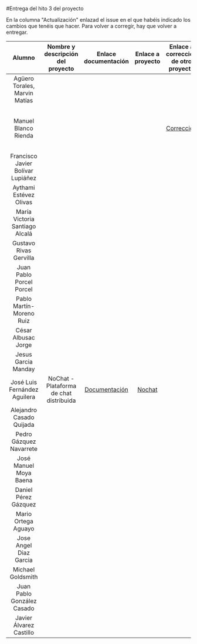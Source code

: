 #Entrega del hito 3 del proyecto

En la columna "Actualización" enlazad el issue en el que habéis
indicado los cambios que tenéis que hacer. Para volver a corregir, hay
que volver a entregar.

| Alumno  | Nombre y descripción del proyecto | Enlace documentación| Enlace a proyecto | Enlace a corrección de otro proyecto | Proyecto corregido por |
|:-:|:-:|:-:|:-:|:-:|:-:|
|Agüero Torales, Marvin Matías||||||
|Manuel Blanco Rienda||||[Corrección](https://github.com/okynos/ProyectoCC/blob/master/orquestacion/correccion.md)|OK - Corregido por José Luis Fernández Aguilera|
|Francisco Javier Bolívar Lupiáñez||||||
|Aythami Estévez Olivas||||||
|María Victoria Santiago Alcalá||||||
|Gustavo Rivas Gervilla||||||
|Juan Pablo Porcel Porcel||||||
|Pablo Martín-Moreno Ruiz||||||
|César Albusac Jorge||||||
|Jesus Garcia Manday||||||
|José Luis Fernández Aguilera|NoChat - Plataforma de chat distribuida|[Documentación](https://okynos.github.io/ProyectoCC/)|[Nochat](https://github.com/okynos/ProyectoCC)|||
|Alejandro Casado Quijada||||||
|Pedro Gázquez Navarrete||||||
|José Manuel Moya Baena||||||
|Daniel Pérez Gázquez||||||
|Mario Ortega Aguayo||||||
|Jose Angel Diaz Garcia||||||
|Michael Goldsmith||||||
|Juan Pablo González Casado||||||
| Javier Álvarez Castillo ||||
